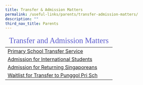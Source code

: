 ```yaml
---
title: Transfer & Admission Matters
permalink: /useful-links/parents/transfer-admission-matters/
description: ""
third_nav_title: Parents
---
```

<table>
<thead>
	<tr ><td colspan=2 style="font-family:impact; font-size:25px; color:rgb(94,94,207)">Transfer and Admission Matters</td></tr>
	</thead>
	<tbody>
		<tr>
			<td style="border: solid 0px black"><a href="https://www.moe.gov.sg/primary/transfers" target="_blank">Primary School Transfer Service</a></td>
		</tr>
		<tr style="border: solid 0px black">
			<td style="border: solid 0px black"><a href="https://www.moe.gov.sg/international-students" target="_blank">Admission for International Students</a></td>
		</tr>
				<tr>
					<td style="border: solid 0px black"><a href="https://www.moe.gov.sg/returning-singaporeans" target="_blank">Admission for Returning Singaporeans</a></td>		
					</tr>		
						<tr>
					<td style="border: solid 0px black"><a href="https://form.gov.sg/5eec65a8296d630011a351b2" target="_blank">Waitlist for Transfer to Punggol Pri Sch</a></td>		
					</tr>	
	</tbody>
	</table>